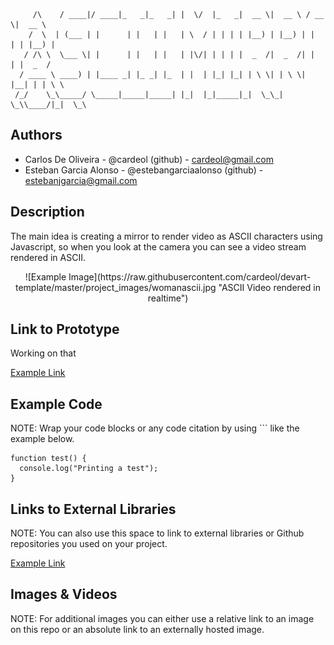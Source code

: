 ```
     /\    / ____|/ ____|_   _|_   _| |  \/  |_   _|  __ \|  __ \ / __ \|  __ \ 
    /  \  | (___ | |      | |   | |   | \  / | | | | |__) | |__) | |  | | |__) |
   / /\ \  \___ \| |      | |   | |   | |\/| | | | |  _  /|  _  /| |  | |  _  / 
  / ____ \ ____) | |____ _| |_ _| |_  | |  | |_| |_| | \ \| | \ \| |__| | | \ \ 
 /_/    \_\_____/ \_____|_____|_____| |_|  |_|_____|_|  \_\_|  \_\\____/|_|  \_\
```                                                                              
                                                                                
## Authors
- Carlos De Oliveira - @cardeol (github) - cardeol@gmail.com 
- Esteban Garcia Alonso - @estebangarciaalonso (github) - estebanjgarcia@gmail.com

## Description
The main idea is creating a mirror to render video as ASCII characters using Javascript, so when you look at the camera you can see a video stream rendered in ASCII.

<p align="center">
![Example Image](https://raw.githubusercontent.com/cardeol/devart-template/master/project_images/womanascii.jpg "ASCII Video rendered in realtime")
</p>

## Link to Prototype
Working on that

[Example Link](http://www.google.com "Example Link")

## Example Code
NOTE: Wrap your code blocks or any code citation by using ``` like the example below.
```
function test() {
  console.log("Printing a test");
} 
```

## Links to External Libraries
 NOTE: You can also use this space to link to external libraries or Github repositories you used on your project.

[Example Link](http://www.google.com "Example Link")

## Images & Videos
NOTE: For additional images you can either use a relative link to an image on this repo or an absolute link to an externally hosted image.

